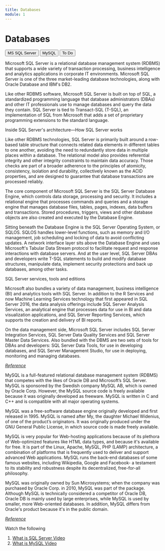 ```yaml
---
title: Databases
module: 1
---
```


# Databases

<div class="tab">
  <button class="tablinks active" onclick="openTab(event, 'SQLServer')">MS SQL Server</button>
  <button class="tablinks" onclick="openTab(event, 'MySql')">MySQL</button>
   <button class="tablinks" onclick="openTab(event, 'ToDo')">To Do</button>
 </div>

<div id="SQLServer" class="tabcontent active" style="display:block">
<p>Microsoft SQL Server is a relational database management system (RDBMS) that supports a wide variety of transaction processing, business intelligence and analytics applications in corporate IT environments. Microsoft SQL Server is one of the three market-leading database technologies, along with Oracle Database and IBM's DB2.</p>

<p>Like other RDBMS software, Microsoft SQL Server is built on top of SQL, a standardized programming language that database administrators (DBAs) and other IT professionals use to manage databases and query the data they contain. SQL Server is tied to Transact-SQL (T-SQL), an implementation of SQL from Microsoft that adds a set of proprietary programming extensions to the standard language.</p>

<p>Inside SQL Server's architecture—How SQL Server works  </p>         

<p>Like other RDBMS technologies, SQL Server is primarily built around a row-based table structure that connects related data elements in different tables to one another, avoiding the need to redundantly store data in multiple places within a database. The relational model also provides referential integrity and other integrity constraints to maintain data accuracy. Those checks are part of a broader adherence to the principles of atomicity, consistency, isolation and durability, collectively known as the ACID properties, and are designed to guarantee that database transactions are processed reliably.</p>

<p>The core component of Microsoft SQL Server is the SQL Server Database Engine, which controls data storage, processing and security. It includes a relational engine that processes commands and queries and a storage engine that manages database files, tables, pages, indexes, data buffers and transactions. Stored procedures, triggers, views and other database objects are also created and executed by the Database Engine.</p>

<p>Sitting beneath the Database Engine is the SQL Server Operating System, or SQLOS. SQLOS handles lower-level functions, such as memory and I/O management, job scheduling and locking of data to avoid conflicting updates. A network interface layer sits above the Database Engine and uses Microsoft's Tabular Data Stream protocol to facilitate request and response interactions with database servers. And at the user level, SQL Server DBAs and developers write T-SQL statements to build and modify database structures, manipulate data, implement security protections and back up databases, among other tasks.</p>

<p>SQL Server services, tools and editions</p>

<p>Microsoft also bundles a variety of data management, business intelligence (BI) and analytics tools with SQL Server. In addition to the R Services and now Machine Learning Services technology that first appeared in SQL Server 2016, the data analysis offerings include SQL Server Analysis Services, an analytical engine that processes data for use in BI and data visualization applications, and SQL Server Reporting Services, which supports the creation and delivery of BI reports.</p>

<p>On the data management side, Microsoft SQL Server includes SQL Server Integration Services, SQL Server Data Quality Services and SQL Server Master Data Services. Also bundled with the DBMS are two sets of tools for DBAs and developers: SQL Server Data Tools, for use in developing databases, and SQL Server Management Studio, for use in deploying, monitoring and managing databases.</p>

<p><a href="https://searchsqlserver.techtarget.com/definition/SQL-Server" target="_new"><em>Reference</em></a></p>
</div>

<div id="MySql" class="tabcontent">
<p>MySQL is a full-featured relational database management system (RDBMS) that competes with the likes of Oracle DB and Microsoft’s SQL Server. MySQL is sponsored by the Swedish company MySQL AB, which is owned by Oracle Corp. However, the MySQL source code is freely available because it was originally developed as freeware. MySQL is written in C and C++ and is compatible with all major operating systems.</p>

<p>MySQL was a free-software database engine originally developed and first released in 1995. MySQL is named after My, the daughter Michael Widenius, of one of the product’s originators. It was originally produced under the GNU General Public License, in which source code is made freely available.</p>

<p>MySQL is very popular for Web-hosting applications because of its plethora of Web-optimized features like HTML data types, and because it's available for free. It is part of the Linux, Apache, MySQL, PHP (LAMP) architecture, a combination of platforms that is frequently used to deliver and support advanced Web applications. MySQL runs the back-end databases of some famous websites, including Wikipedia, Google and Facebook- a testament to its stability and robustness despite its decentralized, free-for-all philosophy.</p>

<p>MySQL was originally owned by Sun Microsystems; when the company was purchased by Oracle Corp. in 2010, MySQL was part of the package. Although MySQL is technically considered a competitor of Oracle DB, Oracle DB is mainly used by large enterprises, while MySQL is used by smaller, more Web-oriented databases. In addition, MySQL differs from Oracle's product because it's in the public domain.</p>

<p><a href="https://www.techopedia.com/definition/3498/mysql" target="_new"><em>Reference</em></a></p>

</div>

<div id="ToDo" class="tabcontent">
    <p>Watch the following</p>
    <ol>
        <li><a href="https://youtu.be/pF8n-8DPvjc" data-lity> What is SQL Server Video</a>
        <li><a href="https://www.youtube.com/watch?v=DCaA1-EcTMk" data-lity>What is MySQL Video</a>  
    </ol>
</div>